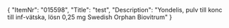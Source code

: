 {
  "ItemNr": "015598",
  "Title": "test",
  "Description": "Yondelis, pulv till konc till inf-vätska, lösn 0,25 mg Swedish Orphan Biovitrum"
}